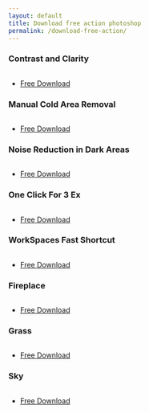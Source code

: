 ```yaml
---
layout: default
title: Download free action photoshop
permalink: /download-free-action/
---
```


<div class="row">
  
  <div class="col-6 col-12-narrower">
    <section class="box special">
      <h3>Contrast and Clarity</h3>
      <span class="image featured"><img src="{{ site.baseurl }}/images/Contrast_and_Clarity.jpg" loading="lazy" alt="" /></span>
      <ul class="actions special">
        <li><a href="{{ site.baseurl }}/download/Contrast_and_Clarity.atn" class="button alt">Free Download</a></li>
      </ul>
    </section>
  </div>

<div class="col-6 col-12-narrower">
    <section class="box special">
      <h3>Manual Cold Area Removal</h3>
      <span class="image featured"><img src="{{ site.baseurl }}/images/Manual_Cold_Area_Removal.jpg" loading="lazy" alt="" /></span>
      <ul class="actions special">
        <li><a href="{{ site.baseurl }}/download/Manual_Cold_Area_Removal.atn" class="button alt">Free Download</a></li>
      </ul>
    </section>
  </div>

  <div class="col-6 col-12-narrower">
    <section class="box special">
      <h3>Noise Reduction in Dark Areas</h3>
      <span class="image featured"><img src="{{ site.baseurl }}/images/Noise_Reduction_in_Dark_Areas.jpg" loading="lazy" alt="" /></span>
      <ul class="actions special">
        <li><a href="{{ site.baseurl }}/download/Noise_Reduction_in_Dark_Areas.atn" class="button alt">Free Download</a></li>
      </ul>
    </section>
  </div>

  <div class="col-6 col-12-narrower">
    <section class="box special">
      <h3>One Click For 3 Ex</h3>
      <span class="image featured"><img src="{{ site.baseurl }}/images/One_Click_For_3Ex.jpg" loading="lazy" alt="" /></span>
      <ul class="actions special">
        <li><a href="{{ site.baseurl }}/download/One_Click_For_3Ex.atn" class="button alt">Free Download</a></li>
      </ul>
    </section>
  </div>

  <div class="col-6 col-12-narrower">
    <section class="box special">
      <h3>WorkSpaces Fast Shortcut</h3>
      <span class="image featured"><img src="{{ site.baseurl }}/images/workspace.jpg" loading="lazy" alt="" /></span>
      <ul class="actions special">
        <li><a href="{{ site.baseurl }}/download/WorkSpaces_EditHere.zip" class="button alt">Free Download</a></li>
      </ul>
    </section>
  </div>

<div class="col-6 col-12-narrower">
    <section class="box special">
      <h3>Fireplace</h3>
      <span class="image featured"><img src="{{ site.baseurl }}/images/fireplace.jpg" loading="lazy" alt="" /></span>
      <ul class="actions special">
        <li><a href="{{ site.baseurl }}/download/fireplace1.jpg" class="button alt">Free Download</a></li>
      </ul>
    </section>
  </div>

<div class="col-6 col-12-narrower">
    <section class="box special">
      <h3>Grass</h3>
      <span class="image featured"><img src="{{ site.baseurl }}/images/grass.jpg" loading="lazy" alt="" /></span>
      <ul class="actions special">
        <li><a href="{{ site.baseurl }}/download/grass1.jpg" class="button alt">Free Download</a></li>
      </ul>
    </section>
  </div>


<div class="col-6 col-12-narrower">
    <section class="box special">
      <h3>Sky</h3>
      <span class="image featured"><img src="{{ site.baseurl }}/images/sky.jpg" loading="lazy" alt="" /></span>
      <ul class="actions special">
        <li><a href="{{ site.baseurl }}/download/sky1.jpg" class="button alt">Free Download</a></li>
      </ul>
    </section>
  </div>



</div>

